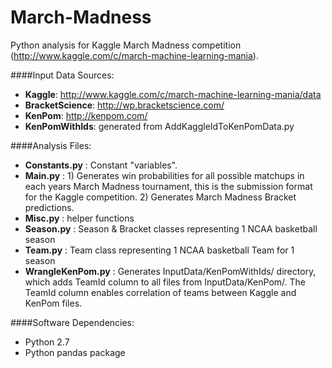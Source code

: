 March-Madness
=============

Python analysis for Kaggle March Madness competition (http://www.kaggle.com/c/march-machine-learning-mania).

####Input Data Sources:
- **Kaggle**: http://www.kaggle.com/c/march-machine-learning-mania/data
- **BracketScience**: http://wp.bracketscience.com/
- **KenPom**: http://kenpom.com/
- **KenPomWithIds**: generated from AddKaggleIdToKenPomData.py

####Analysis Files:
- **Constants.py** : Constant "variables".
- **Main.py** : 1) Generates win probabilities for all possible matchups in each years March Madness tournament, this is the submission format for the Kaggle competition. 2) Generates March Madness Bracket predictions.
- **Misc.py** : helper functions
- **Season.py** : Season & Bracket classes representing 1 NCAA basketball season
- **Team.py** : Team class representing 1 NCAA basketball Team for 1 season
- **WrangleKenPom.py** : Generates InputData/KenPomWithIds/ directory, which adds TeamId column to all files from InputData/KenPom/. The TeamId column enables correlation of teams between Kaggle and KenPom files.

####Software Dependencies:
- Python 2.7
- Python pandas package
